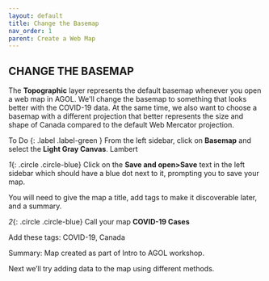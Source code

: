 ```yaml
---
layout: default
title: Change the Basemap
nav_order: 1
parent: Create a Web Map
---
```


## CHANGE THE BASEMAP

The **Topographic** layer represents the default basemap whenever you open a web map in AGOL. We'll change the basemap to something that looks better with the COVID-19 data. At the same time, we also want to choose a basemap with a different projection that better represents the size and shape of Canada compared to the default Web Mercator projection.

To Do
{: .label .label-green }
From the left sidebar, click on **Basemap** and select the **Light Gray Canvas**. Lambert

*1*{: .circle .circle-blue} Click on the **Save and open>Save** text in the left sidebar which should have a blue dot next to it, prompting you to save your map.

You will need to give the map a title, add tags to make it discoverable later, and a summary.

*2*{: .circle .circle-blue} Call your map **COVID-19 Cases**

Add these tags: COVID-19, Canada

Summary: Map created as part of Intro to AGOL workshop.

Next we’ll try adding data to the map using different methods.
